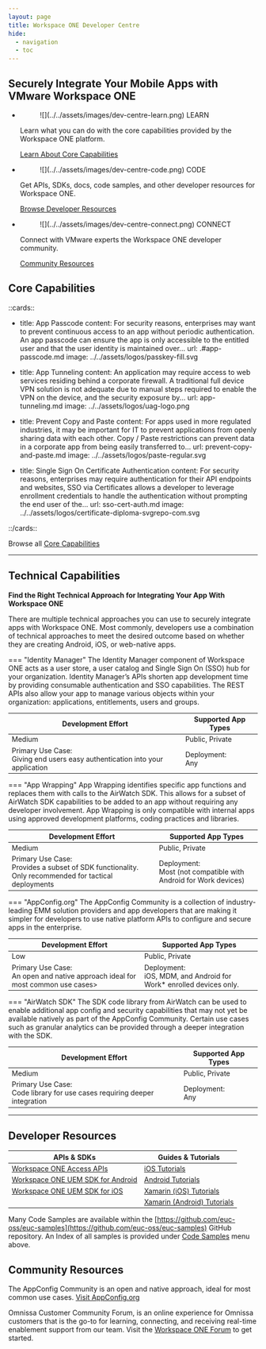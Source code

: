 ```yaml
---
layout: page
title: Workspace ONE Developer Centre
hide:
  - navigation
  - toc
---
```


## Securely Integrate Your Mobile Apps with VMware Workspace ONE

<div class="grid cards" markdown>

- <figure markdown="span">
    ![](../../assets/images/dev-centre-learn.png)
    <caption>LEARN</caption>
    </figure>
  
    Learn what you can do with the core capabilities provided by the Workspace ONE platform.

    [Learn About Core Capabilities][core]

- <figure markdown="span">
    ![](../../assets/images/dev-centre-code.png)
    <caption>CODE</caption>
    </figure>
  
    Get APIs, SDKs, docs, code samples, and other developer resources for Workspace ONE.

    [Browse Developer Resources][developer]

- <figure markdown="span">
    ![](../../assets/images/dev-centre-connect.png)
    <caption>CONNECT</caption>
    </figure>
  
    Connect with VMware experts the Workspace ONE developer community.

    [Community Resources][community]

</div>

## Core Capabilities

<!-- [cards cols=2 (docs/dev-centre/ws1/core-capabilities-doc-ref.yaml)] -->

::cards::

- title: App Passcode
  content: For security reasons, enterprises may want to prevent continuous access to an app without periodic authentication. An app passcode can ensure the app is only accessible to the entitled user and that the user identity is maintained over...
  url: .#app-passcode.md
  image: ../../assets/logos/passkey-fill.svg

- title: App Tunneling
  content: An application may require access to web services residing behind a corporate firewall. A traditional full device VPN solution is not adequate due to manual steps required to enable the VPN on the device, and the security exposure by...
  url: app-tunneling.md
  image: ../../assets/logos/uag-logo.png

- title: Prevent Copy and Paste
  content: For apps used in more regulated industries, it may be important for IT to prevent applications from openly sharing data with each other. Copy / Paste restrictions can prevent data in a corporate app from being easily transferred to...
  url: prevent-copy-and-paste.md
  image: ../../assets/logos/paste-regular.svg

- title: Single Sign On Certificate Authentication
  content: For security reasons, enterprises may require authentication for their API endpoints and websites, SSO via Certificates allows a developer to leverage enrollment credentials to handle the authentication without prompting the end user of the...
  url: sso-cert-auth.md
  image: ../../assets/logos/certificate-diploma-svgrepo-com.svg

::/cards::

<!-- <div class="grid cards" markdown>

- **[App Passcode](app-passcode.md)**

    ---

    For security reasons, enterprises may want to prevent continuous access to an app without periodic authentication.  
    An app passcode can ensure the app is only accessible to the entitled user and that the user identity is maintained over...

- **[App Tunneling](app-tunneling.md)**

    ---

    An application may require access to web services residing behind a corporate firewall.

    A traditional full device VPN solution is not adequate due to manual steps required to enable the VPN on the device, and the security exposure by...

- **[Prevent Copy and Paste](prevent-copy-and-paste.md)**

    ---

    For apps used in more regulated industries, it may be important for IT to prevent applications from openly sharing data with each other.

    Copy / Paste restrictions can prevent data in a corporate app from being easily transferred to...

- **[Single Sign On Certificate Authentication](sso-cert-auth.md)**

    ---

    For security reasons, enterprises may require authentication for their API endpoints and websites, SSO via Certificates allows a developer to leverage enrollment credentials to handle the authentication without prompting the end user of the...

</div> -->

Browse all [Core Capabilities](core-capabilities.md)

---

## Technical Capabilities

**Find the Right Technical Approach for Integrating Your App With Workspace ONE**

There are multiple technical approaches you can use to securely integrate apps with Workspace ONE. Most commonly, developers use a combination of technical approaches to meet the desired outcome based on whether they are creating Android, iOS, or web-native apps.

<div class="grid" markdown>

=== "Identity Manager"
    The Identity Manager component of Workspace ONE acts as a user store, a user catalog and Single Sign On (SSO) hub for your organization. Identity Manager’s APIs shorten app development time by providing consumable authentication and SSO capabilities. The REST APIs also allow your app to manage various objects within your organization: applications, entitlements, users and groups. <table>  <thead>  <tr>  <th>Development Effort</th>  <th>Supported App Types</th>  </tr>  </thead>  <tr>  <td>Medium</td>  <td>Public, Private</td>  </tr>  <tr>  <td>Primary Use Case:<br>Giving end users easy authentication into your application</td>  <td>Deployment:<br>Any</td>  </tr>  </table>

=== "App Wrapping"
    App Wrapping identifies specific app functions and replaces them with calls to the AirWatch SDK. This allows for a subset of AirWatch SDK capabilities to be added to an app without requiring any developer involvement. App Wrapping is only compatible with internal apps using approved development platforms, coding practices and libraries. <table>  <thead>  <tr>  <th>Development Effort</th>  <th>Supported App Types</th>  </tr>  </thead>  <tr>  <td>Medium</td>  <td>Public, Private</td>  </tr>  <tr>  <td>Primary Use Case:<br>Provides a subset of SDK functionality. Only recommended for tactical deployments</td>  <td>Deployment:<br>Most (not compatible with Android for Work devices)</td>  </tr>  </table>

=== "AppConfig.org"
    The AppConfig Community is a collection of industry-leading EMM solution providers and app developers that are making it simpler for developers to use native platform APIs to configure and secure apps in the enterprise. <table>  <thead>  <tr>  <th>Development Effort</th>  <th>Supported App Types</th>  </tr>  </thead>  <tr>  <td>Low</td>  <td>Public, Private</td>  </tr>  <tr>  <td>Primary Use Case:<br>An open and native approach ideal for most common use cases></td>  <td>Deployment:<br> iOS, MDM, and Android for Work* enrolled devices only.</td>  </tr>  </table>

=== "AirWatch SDK"
    The SDK code library from AirWatch can be used to enable additional app config and security capabilities that may not yet be available natively as part of the AppConfig Community. Certain use cases such as granular analytics can be provided through a deeper integration with the SDK. <table>  <thead>  <tr>  <th>Development Effort</th>  <th>Supported App Types</th>  </tr>  </thead>  <tr>  <td>Medium</td>  <td>Public, Private</td>  </tr>  <tr>  <td>Primary Use Case:<br>Code library for use cases requiring deeper integration</td>  <td>Deployment:<br>Any</td>  </tr>  </table>

</div>

---

## Developer Resources

 APIs & SDKs | Guides & Tutorials  
 --- | ---
  [Workspace ONE Access APIs]() | [iOS Tutorials]()
  [Workspace ONE UEM SDK for Android]() | [Android Tutorials]()
  [Workspace ONE UEM SDK for iOS]() | [Xamarin (iOS) Tutorials]()
    | [Xamarin (Android) Tutorials]()

Many Code Samples are available within the [https://github.com/euc-oss/euc-samples](https://github.com/euc-oss/euc-samples) GitHub repository. An Index of all samples is provided under [Code Samples](../../samples/index.md) menu above.

## Community Resources

The AppConfig Community is an open and native approach, ideal for most common use cases.
[Visit AppConfig.org](https://appconfig.org/)  

Omnissa Customer Community Forum, is an online experience for Omnissa customers that is the go-to for learning, connecting, and receiving real-time enablement support from our team. Visit the [Workspace ONE Forum](https://community.omnissa.com/forums/forum/9-workspace-one/) to get started.

[core]: #core-capabilities
[developer]: #developer-resources
[community]: #community-resources
